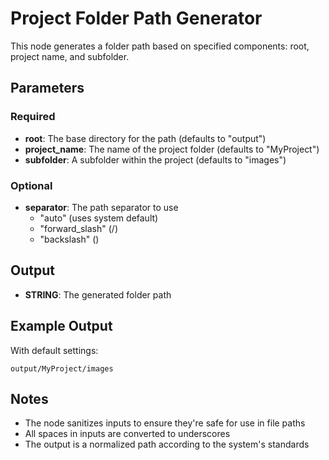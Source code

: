 # Project Folder Path Generator

This node generates a folder path based on specified components: root, project name, and subfolder.

## Parameters

### Required

- **root**: The base directory for the path (defaults to "output")
- **project_name**: The name of the project folder (defaults to "MyProject")
- **subfolder**: A subfolder within the project (defaults to "images")

### Optional

- **separator**: The path separator to use
  - "auto" (uses system default)
  - "forward_slash" (/)
  - "backslash" (\)

## Output

- **STRING**: The generated folder path

## Example Output

With default settings:
```
output/MyProject/images
```

## Notes

- The node sanitizes inputs to ensure they're safe for use in file paths
- All spaces in inputs are converted to underscores
- The output is a normalized path according to the system's standards
